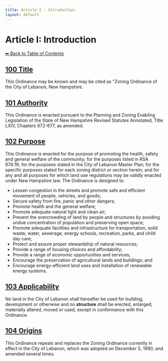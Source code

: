 ```yaml
---
title: Article I - Introduction
layout: default
---
```


# Article I: Introduction

[⬅ Back to Table of Contents](index.md)

## [100 Title](#title)
This Ordinance may be known and may be cited as "Zoning Ordinance of the City of Lebanon, New Hampshire.

## [101 Authority](#authority)
This Ordinance is enacted pursuant to the Planning and Zoning Enabling Legislation of the State of New Hampshire Revised Statutes Annotated, Title LXIV, Chapters 672-677, as amended.

## [102 Purpose](#purpose)
This Ordinance is enacted for the purpose of promoting the health, safety and general welfare of 
the community; for the purposes listed in RSA 674:16; for the purposes stated in the City of 
Lebanon Master Plan; for the specific purposes stated for each zoning district or section herein; 
and for any and all purposes for which land use regulations may be validly enacted under New 
Hampshire law.  The Ordinance is designed to: 
- Lessen congestion in the streets and promote safe and efficient movement of 
people, vehicles, and goods; 
- Secure safety from fire, panic and other dangers; 
- Promote health and the general welfare; 
- Promote adequate natural light and clean air; 
- Prevent the overcrowding of land by people and structures by avoiding undue 
concentration of population and preserving open space; 
- Promote adequate facilities and infrastructure for transportation, solid waste, 
water, sewerage, energy schools, recreation, parks, and child day care;  
- Protect and assure proper stewardship of natural resources; 
- Provide a range of housing choices and affordability; 
- Provide a range of economic opportunities and services; 
- Encourage the preservation of agricultural lands and buildings; and 
- Encourage energy-efficient land uses and installation of renewable energy 
systems.

## [103 Applicability](#applicability)
No land in the City of Lebanon shall hereafter be used for building, development or otherwise and 
no **structure** shall be erected, enlarged, materially altered, moved or used, except in 
conformance with this Ordinance. 

## [104 Origins](#origins)
This Ordinance repeals and replaces the Zoning Ordinance currently in effect in the City of 
Lebanon, which was adopted on December 5, 1990, and amended several times. 
